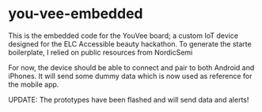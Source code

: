 # you-vee-embedded
This is the embedded code for the YouVee board; a custom IoT device designed for the ELC Accessible beauty hackathon. To generate the starte boilerplate, I relied on public resources from NordicSemi

For now, the device should be able to connect and pair to both Android and iPhones. It will send some dummy data which is now used as reference for the mobile app.


UPDATE: The prototypes have been flashed and will send data and alerts!

